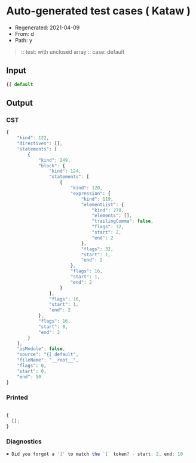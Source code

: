 # Auto-generated test cases ( Kataw )
- Regenerated: 2021-04-09
- From: d
- Path: y
> :: test: with unclosed array
> :: case: default
## Input

`````js
{[ default
`````

## Output

### CST

```javascript
{
    "kind": 122,
    "directives": [],
    "statements": [
        {
            "kind": 249,
            "block": {
                "kind": 124,
                "statements": [
                    {
                        "kind": 120,
                        "expression": {
                            "kind": 119,
                            "elementList": {
                                "kind": 270,
                                "elements": [],
                                "trailingComma": false,
                                "flags": 32,
                                "start": 2,
                                "end": 2
                            },
                            "flags": 32,
                            "start": 1,
                            "end": 2
                        },
                        "flags": 16,
                        "start": 1,
                        "end": 2
                    }
                ],
                "flags": 16,
                "start": 1,
                "end": 2
            },
            "flags": 16,
            "start": 0,
            "end": 2
        }
    ],
    "isModule": false,
    "source": "{[ default",
    "fileName": "__root__",
    "flags": 0,
    "start": 0,
    "end": 10
}
```

### Printed

```javascript

{
  [];
}
```

### Diagnostics

```javascript
✖ Did you forgot a ']' to match the `[` token? - start: 2, end: 10

```

